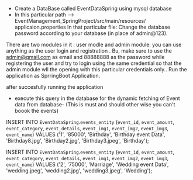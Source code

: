 
* Create a DataBase called EventDataSpring using mysql database
* In this particular path --> EventManagement_SpringProject/src/main/resources/ applicaion.properties
   In that particular file:
      Change the database password according to your database (in place of admin@123).

There are two modules in it :  user modle and admin module:
  you can use anything as the user login and registration .
  Bu, make sure to use the admin@gmail.com as email and 88888888 as the password while registering the user and try to login using the same credential so that the admin module wll the opening with this particular credentials only..
Run the application as SprringBoot Application.

after succesfully running the application
* execute this query in the database for the dynamic fetching of Event data from database- (This is must and should other wise you can't boook the events)

INSERT INTO `EventDataSpring`.`events_entity` (`event_id`, `event_amount`, `event_category`, `event_details`, `event_img1`, `event_img2`, `event_img3`, `event_name`) VALUES ('1', '85000', 'Birthday', 'Birthday event Data', 'Birthday8.jpg', 'Birthday2.jpg', 'Birthday3.jpeg', 'Birthday');


INSERT INTO `EventDataSpring`.`events_entity` (`event_id`, `event_amount`, `event_category`, `event_details`, `event_img1`, `event_img2`, `event_img3`, `event_name`) VALUES ('2', '75000', 'Marriage', 'Wedding event Data', 'wedding.jpeg', 'wedding2.jpg', 'wedding3.jpeg', 'Wedding');
